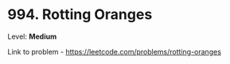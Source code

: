 # 994. Rotting Oranges

Level: **Medium**

Link to problem - https://leetcode.com/problems/rotting-oranges
